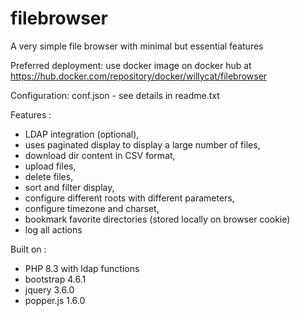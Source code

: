 # filebrowser

A very simple file browser with minimal but essential features

Preferred deployment:
use docker image on docker hub at https://hub.docker.com/repository/docker/willycat/filebrowser

Configuration:
conf.json - see details in readme.txt

Features :
* LDAP integration (optional),
* uses paginated display to display a large number of files,
* download dir content in CSV format,
* upload files,
* delete files,
* sort and filter display,
* configure different roots with different parameters,
* configure timezone and charset,
* bookmark favorite directories (stored locally on browser cookie)
* log all actions

Built on :
* PHP 8.3 with ldap functions
* bootstrap 4.6.1
* jquery 3.6.0
* popper.js 1.6.0
